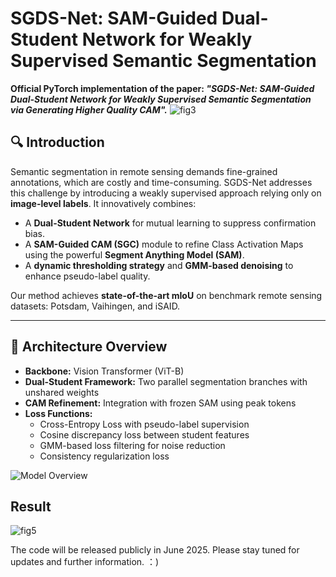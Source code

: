# SGDS-Net: SAM-Guided Dual-Student Network for Weakly Supervised Semantic Segmentation

**Official PyTorch implementation of the paper: _"SGDS-Net: SAM-Guided Dual-Student Network for Weakly Supervised Semantic Segmentation via Generating Higher Quality CAM"._**
![fig3](https://github.com/user-attachments/assets/568becf7-1c38-42e2-b0ee-57a657a4dd2a)


## 🔍 Introduction

Semantic segmentation in remote sensing demands fine-grained annotations, which are costly and time-consuming. SGDS-Net addresses this challenge by introducing a weakly supervised approach relying only on **image-level labels**. It innovatively combines:

- A **Dual-Student Network** for mutual learning to suppress confirmation bias.
- A **SAM-Guided CAM (SGC)** module to refine Class Activation Maps using the powerful **Segment Anything Model (SAM)**.
- A **dynamic thresholding strategy** and **GMM-based denoising** to enhance pseudo-label quality.

Our method achieves **state-of-the-art mIoU** on benchmark remote sensing datasets: Potsdam, Vaihingen, and iSAID.

---

## 🧠 Architecture Overview

- **Backbone:** Vision Transformer (ViT-B)
- **Dual-Student Framework:** Two parallel segmentation branches with unshared weights
- **CAM Refinement:** Integration with frozen SAM using peak tokens
- **Loss Functions:**
  - Cross-Entropy Loss with pseudo-label supervision
  - Cosine discrepancy loss between student features
  - GMM-based loss filtering for noise reduction
  - Consistency regularization loss

![Model Overview](assets/overview.png)
##  Result
![fig5](https://github.com/user-attachments/assets/75f3634f-dfa2-40fc-8604-0d40e6445909)



The code will be released publicly in June 2025. Please stay tuned for updates and further information. ：)



